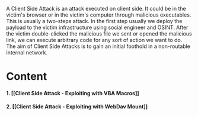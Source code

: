 A Client Side Attack is an attack executed on client side. It could be in the victim's browser or in the victim's computer through malicious executables. This is usually a two-steps attack. In the first step usually we deploy the payload to the victim infrastructure using social engineer and OSINT. After the victim double-clicked the malicious file we sent or opened the malicious link, we can execute arbitrary code for any sort of action we want to do. The aim of Client Side Attacks is to gain an initial foothold in a non-routable internal network.

# Content

#### 1. [[Client Side Attack - Exploiting with VBA Macros]]
#### 2. [[Client Side Attack - Exploiting with WebDav Mount]]

